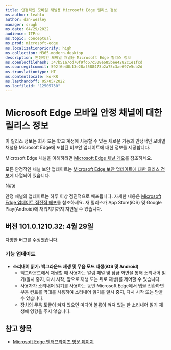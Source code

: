 ```yaml
---
title: 안정적인 모바일 채널용 Microsoft Edge 릴리스 정보
ms.author: leahtu
author: dan-wesley
manager: srugh
ms.date: 04/29/2022
audience: ITPro
ms.topic: conceptual
ms.prod: microsoft-edge
ms.localizationpriority: high
ms.collection: M365-modern-desktop
description: 안정적인 모바일 채널용 Microsoft Edge 릴리스 정보
ms.openlocfilehash: 347b51a7cd70f9fc67c508e685bee4282c1e1fcd
ms.sourcegitcommit: 592f6e40b13e28af588473b2a75c3ae697e5db2d
ms.translationtype: HT
ms.contentlocale: ko-KR
ms.lasthandoff: 05/05/2022
ms.locfileid: "12505730"
---
```

# <a name="release-notes-for-microsoft-edge-mobile-stable-channel"></a>Microsoft Edge 모바일 안정 채널에 대한 릴리스 정보

이 릴리스 정보는 회사 또는 학교 계정에 사용할 수 있는 새로운 기능과 안정적인 모바일 채널용 Microsoft Edge에 포함된 비보안 업데이트에 대한 정보를 제공합니다.

Microsoft Edge 채널을 이해하려면 [Microsoft Edge 채널 개요](./microsoft-edge-channels.md)를 참조하세요.

모든 안정적인 채널 보안 업데이트는 [Microsoft Edge 보안 업데이트에 대한 릴리스 정보](./microsoft-edge-relnotes-security.md)에 나열되어 있습니다.

> [!NOTE]
> 안정 채널의 업데이트는 하루 이상 점진적으로 배포됩니다. 자세한 내용은 [Microsoft Edge 업데이트 점진적 배포](./microsoft-edge-update-progressive-rollout.md)를 참조하세요. 새 릴리스가 App Store(iOS) 및 Google Play(Android)에 채워지기까지 지연될 수 있습니다.

## <a name="version-1010121032-april-29"></a>버전 101.0.1210.32: 4월 29일

다양한 버그를 수정했습니다.

### <a name="feature-updates"></a>기능 업데이트

- **소리내어 읽기: 백그라운드 재생 및 무음 모드 재생(iOS 및 Android)**
  - 백그라운드에서 재생할 때 사용자는 알림 패널 및 잠금 화면을 통해 소리내어 읽기(일시 중지, 다시 시작, 앞으로 재생 또는 뒤로 재생)를 제어할 수 있습니다.
  - 사용자가 소리내어 읽기를 사용하는 동안 Microsoft Edge에서 탭을 전환하면 부동 컨트롤 막대를 사용하여 소리내어 읽기를 일시 중지, 다시 시작 또는 닫을 수 있습니다.
  - 장치의 무음 토글이 켜져 있으면 미디어 볼륨이 켜져 있는 한 소리내어 읽기 재생에 영향을 주지 않습니다.
  
## <a name="see-also"></a>참고 항목

- [Microsoft Edge 엔터프라이즈 방문 페이지](https://aka.ms/EdgeEnterprise)

